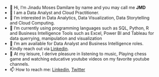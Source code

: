 - 👋 Hi, I’m Jinadu Moses Damilare by name and you may call me **JMD**
- 👋 I am a Data Analyst and Cloud Practitioner.
- 👀 I’m interested in Data Analytics, Data Visualization, Data Storytelling and Cloud Computing.
- 🌱 I’m currently using programming languages such as SQL, Python, R and Business Intelligence Tools such as Excel, Power BI and Tableau for data querrying, manipulation and visualization
- 💞️ I’m am available for Data Analyst and Business Intelligence roles. Kindly reach out via [Linkedin](https://www.linkedin.com/in/jinaddamilare/).
- 🎥 At my leisure, I derive pleasure in listening to music, Playing chess game and watching educative youtube videos on my favorite youtube channels.
- 📫 How to reach me: [Linkedin](https://www.linkedin.com/in/jinaddamilare/), [Twitter](https://twitter.com/jmdammy)

<!---
JMDammy/JMDammy is a ✨ special ✨ repository because its `README.md` (this file) appears on your GitHub profile.
You can click the Preview link to take a look at your changes.
--->
